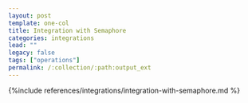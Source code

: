 ```yaml
---
layout: post
template: one-col
title: Integration with Semaphore
categories: integrations
lead: ""
legacy: false
tags: ["operations"]
permalink: /:collection/:path:output_ext
---
```


{%include references/integrations/integration-with-semaphore.md %}
